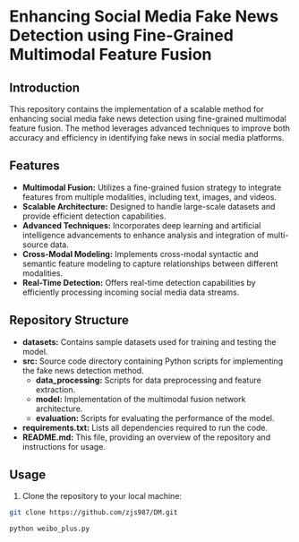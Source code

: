 # Enhancing Social Media Fake News Detection using Fine-Grained Multimodal Feature Fusion

## Introduction
This repository contains the implementation of a scalable method for enhancing social media fake news detection using fine-grained multimodal feature fusion. The method leverages advanced techniques to improve both accuracy and efficiency in identifying fake news in social media platforms.

## Features
- **Multimodal Fusion:** Utilizes a fine-grained fusion strategy to integrate features from multiple modalities, including text, images, and videos.
- **Scalable Architecture:** Designed to handle large-scale datasets and provide efficient detection capabilities.
- **Advanced Techniques:** Incorporates deep learning and artificial intelligence advancements to enhance analysis and integration of multi-source data.
- **Cross-Modal Modeling:** Implements cross-modal syntactic and semantic feature modeling to capture relationships between different modalities.
- **Real-Time Detection:** Offers real-time detection capabilities by efficiently processing incoming social media data streams.

## Repository Structure
- **datasets:** Contains sample datasets used for training and testing the model.
- **src:** Source code directory containing Python scripts for implementing the fake news detection method.
  - **data_processing:** Scripts for data preprocessing and feature extraction.
  - **model:** Implementation of the multimodal fusion network architecture.
  - **evaluation:** Scripts for evaluating the performance of the model.
- **requirements.txt:** Lists all dependencies required to run the code.
- **README.md:** This file, providing an overview of the repository and instructions for usage.

## Usage
1. Clone the repository to your local machine:
```bash
git clone https://github.com/zjs987/DM.git

python weibo_plus.py
